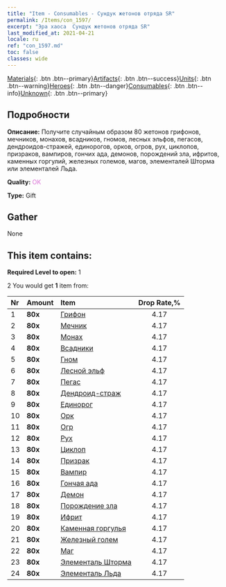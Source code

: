```yaml
---
title: "Item - Consumables - Сундук жетонов отряда SR"
permalink: /Items/con_1597/
excerpt: "Эра хаоса  Сундук жетонов отряда SR"
last_modified_at: 2021-04-21
locale: ru
ref: "con_1597.md"
toc: false
classes: wide
---
```

 [Materials](/ru/Items/){: .btn .btn--primary}[Artifacts](/ru/Items/Artifacts/){: .btn .btn--success}[Units](/ru/Items/Units/){: .btn .btn--warning}[Heroes](/ru/Items/Heroes/){: .btn .btn--danger}[Consumables](/ru/Items/Consumables/){: .btn .btn--info}[Unknown](/ru/Items/Unknown/){: .btn .btn--primary}

## Подробности
 **Описание:** Получите случайным образом 80 жетонов грифонов, мечников, монахов, всадников, гномов, лесных эльфов, пегасов, дендроидов-стражей, единорогов, орков, огров, рух, циклопов, призраков, вампиров, гончих ада, демонов, порождений зла, ифритов, каменных горгулий, железных големов, магов, элементалей Шторма или элементалей Льда.

 **Quality:** <span style="color: #DA70D6">OK</span>

 **Type:** Gift

## Gather

  None

## This item contains:

 **Required Level to open:** 1

 2 You would get **1** item  from:

  | Nr | Amount |     Item    | Drop Rate,% |
  |:---|:-------|:------------|:---------:|
  | 1 |  **80x** | [Грифон](/ru/Items/unt_192/) | 4.17 | 
  | 2 |  **80x** | [Мечник](/ru/Items/unt_193/) | 4.17 | 
  | 3 |  **80x** | [Монах](/ru/Items/unt_194/) | 4.17 | 
  | 4 |  **80x** | [Всадники](/ru/Items/unt_195/) | 4.17 | 
  | 5 |  **80x** | [Гном](/ru/Items/unt_200/) | 4.17 | 
  | 6 |  **80x** | [Лесной эльф](/ru/Items/unt_201/) | 4.17 | 
  | 7 |  **80x** | [Пегас](/ru/Items/unt_202/) | 4.17 | 
  | 8 |  **80x** | [Дендроид-страж](/ru/Items/unt_203/) | 4.17 | 
  | 9 |  **80x** | [Единорог](/ru/Items/unt_204/) | 4.17 | 
  | 10 |  **80x** | [Орк](/ru/Items/unt_219/) | 4.17 | 
  | 11 |  **80x** | [Огр](/ru/Items/unt_220/) | 4.17 | 
  | 12 |  **80x** | [Рух](/ru/Items/unt_221/) | 4.17 | 
  | 13 |  **80x** | [Циклоп](/ru/Items/unt_222/) | 4.17 | 
  | 14 |  **80x** | [Призрак](/ru/Items/unt_210/) | 4.17 | 
  | 15 |  **80x** | [Вампир](/ru/Items/unt_211/) | 4.17 | 
  | 16 |  **80x** | [Гончая ада](/ru/Items/unt_228/) | 4.17 | 
  | 17 |  **80x** | [Демон](/ru/Items/unt_229/) | 4.17 | 
  | 18 |  **80x** | [Порождение зла](/ru/Items/unt_230/) | 4.17 | 
  | 19 |  **80x** | [Ифрит](/ru/Items/unt_231/) | 4.17 | 
  | 20 |  **80x** | [Каменная горгулья](/ru/Items/unt_236/) | 4.17 | 
  | 21 |  **80x** | [Железный голем](/ru/Items/unt_237/) | 4.17 | 
  | 22 |  **80x** | [Маг](/ru/Items/unt_238/) | 4.17 | 
  | 23 |  **80x** | [Элементаль Шторма](/ru/Items/unt_263/) | 4.17 | 
  | 24 |  **80x** | [Элементаль Льда](/ru/Items/unt_264/) | 4.17 | 
